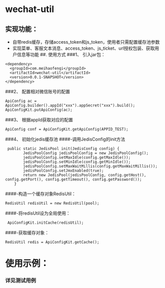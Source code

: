 # wechat-util

## 实现功能：
- 自带redis缓存，存储access_token和js_token，使用者只需配置缓存池参数
- 实现菜单、客服文本消息、access_token、js_ticket、url授权包装、获取用户信息等功能
##. 使用方式
###1、 引入jar包：
```
<dependency>
  <groupId>com.meihaofenqi</groupId>
  <artifactId>wechat-util</artifactId>
  <version>0.0.1-SNAPSHOT</version>
</dependency>
```
###2、 配置相对微信账号的配置
```
ApiConfig ac = ApiConfig.builder().appId("xxx").appSecret("xxx").build();
ApiConfigKit.putApiConfig(ac);
```
###3、 根据appId获取对应的配置
```
ApiConfig conf = ApiConfigKit.getApiConfig(APPID_TEST);
```
###4、 初始化jedis缓存池
####-调用JedisConfig的init方法
```
 public static JedisPool init(JedisConfig config) {
        JedisPoolConfig jedisPoolConfig = new JedisPoolConfig();
        jedisPoolConfig.setMaxIdle(config.getMaxIdle());
        jedisPoolConfig.setMinIdle(config.getMinIdle());
        jedisPoolConfig.setMaxWaitMillis(config.getMaxWaitMillis());
        jedisPoolConfig.setJmxEnabled(true);
        return new JedisPool(jedisPoolConfig, config.getHost(), config.getPort(), config.getTimeout(), config.getPassword());
    }
```
####-构造一个缓存对象RedisUtil：
```
RedisUtil redisUtil = new RedisUtil(pool);
 ```
 ####-将redisUtil设为全局使用：
```
 ApiConfigKit.initCache(redisUtil);
 ```
 ####-获取缓存对象：
```
RedisUtil redis = ApiConfigKit.getCache();
```
# 使用示例：
### 详见测试用例
